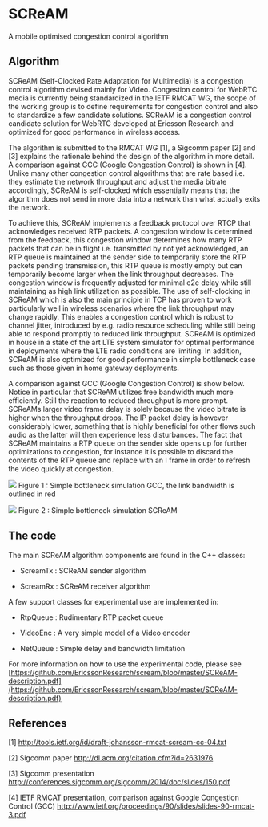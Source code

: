 # SCReAM
A mobile optimised congestion control algorithm

## Algorithm
SCReAM (Self-Clocked Rate Adaptation for Multimedia) is a congestion control algorithm devised mainly for Video.
Congestion control for WebRTC media is currently being standardized in the IETF RMCAT WG, the scope of the working group is to define requirements for congestion control and also to standardize a few candidate solutions. 
SCReAM is a congestion control candidate solution for WebRTC developed at Ericsson Research and optimized for good performance in wireless access. 

The algorithm is submitted to the RMCAT WG [1], a Sigcomm paper [2] and [3] explains the rationale behind the design of the algorithm in more detail. A comparison against GCC (Google Congestion Control) is shown in [4].
Unlike many other congestion control algorithms that are rate based i.e. they estimate the network throughput and adjust the media bitrate accordingly, SCReAM is self-clocked which essentially means that the algorithm does not send in more data into a network than what actually exits the network. 

To achieve this, SCReAM implements a feedback protocol over RTCP that acknowledges received RTP packets. 
A congestion window is determined from the feedback, this congestion window determines how many RTP packets that can be in flight i.e. transmitted by not yet acknowledged, an RTP queue is maintained at the sender side to temporarily store the RTP packets pending transmission, this RTP queue is mostly empty but can temporarily become larger when the link throughput decreases. 
The congestion window is frequently adjusted for minimal e2e delay while still maintaining as high link utilization as possible. The use of self-clocking in SCReAM which is also the main principle in TCP has proven to work particularly well in wireless scenarios where the link throughput may change rapidly. This enables a congestion control which is robust to channel jitter, introduced by e.g. radio resource scheduling while still being able to respond promptly to reduced link throughput. 
SCReAM is optimized in house in a state of the art LTE system simulator for optimal performance in deployments where the LTE radio conditions are limiting. In addition, SCReAM is also optimized for good performance in simple bottleneck case such as those given in home gateway deployments.

A comparison against GCC (Google Congestion Control) is show below. Notice in particular that SCReAM utilizes free bandwidth much more efficiently. Still the reaction to reduced throughput is more prompt. SCReAMs larger video frame delay is solely because the video bitrate is higher when the throughput drops. The IP packet delay is however considerably lower, something that is highly beneficial for other flows such audio as the latter will then experience less disturbances. The fact that SCReAM maintains a RTP queue on the sender side opens up for further optimizations to congestion, for instance it is possible to discard the contents of the RTP queue and replace with an I frame in order to refresh the video quickly at congestion.

![](https://github.com/EricssonResearch/scream/tree/master/images/image_1.png)
Figure 1 : Simple bottleneck simulation GCC, the link bandwidth is outlined in red

![](https://github.com/EricssonResearch/scream/tree/master/images/image_1.png)
Figure 2 : Simple bottleneck simulation SCReAM

## The code
The main SCReAM algorithm components are found in the C++ classes:


- ScreamTx : SCReAM sender algorithm


- ScreamRx : SCReAM receiver algorithm

A few support classes for experimental use are implemented in:


- RtpQueue : Rudimentary RTP packet queue


- VideoEnc : A very simple model of a Video encoder


- NetQueue : Simple delay and bandwidth limitation

For more information on how to use the experimental code, please see [https://github.com/EricssonResearch/scream/blob/master/SCReAM-description.pdf](https://github.com/EricssonResearch/scream/blob/master/SCReAM-description.pdf) 


## References
[1] http://tools.ietf.org/id/draft-johansson-rmcat-scream-cc-04.txt

[2] Sigcomm paper http://dl.acm.org/citation.cfm?id=2631976 

[3] Sigcomm presentation http://conferences.sigcomm.org/sigcomm/2014/doc/slides/150.pdf

[4] IETF RMCAT presentation, comparison against Google Congestion Control (GCC) http://www.ietf.org/proceedings/90/slides/slides-90-rmcat-3.pdf 
